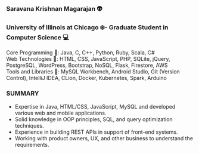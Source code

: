 ### Saravana Krishnan Magarajan :alien:
### University of Illinois at Chicago :snowflake:- Graduate Student in Computer Science :computer:

Core Programming :rocket:: Java, C, C++, Python, Ruby, Scala, C# <br />
Web Technologies :art:: HTML, CSS, JavaScript, PHP, SQLite, jQuery, PostgreSQL, WordPress, Bootstrap, NoSQL, Flask, Firestore, AWS <br />
Tools and Libraries :hammer:: MySQL Workbench, Android Studio, Git (Version Control), IntelliJ IDEA, CLion, Docker, Kubernetes, Spark, Arduino <br />

### SUMMARY
 - Expertise in Java, HTML/CSS, JavaScript, MySQL and developed various web and mobile applications.
 - Solid knowledge in OOP principles, SQL, and query optimization techniques.
 - Experience in building REST APIs in support of front-end systems.
 - Working with product owners, UX, and other business to understand the requirements.
<!--
**skmagarajan/skmagarajan** is a ✨ _special_ ✨ repository because its `README.md` (this file) appears on your GitHub profile.

Here are some ideas to get you started:

- 🔭 I’m currently working on ...
- 🌱 I’m currently learning ...
- 👯 I’m looking to collaborate on ...
- 🤔 I’m looking for help with ...
- 💬 Ask me about ...
- 📫 How to reach me: ...
- 😄 Pronouns: ...
- ⚡ Fun fact: ...
-->
